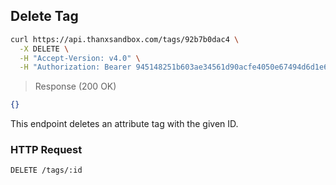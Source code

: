 ## Delete Tag

```bash
curl https://api.thanxsandbox.com/tags/92b7b0dac4 \
  -X DELETE \
  -H "Accept-Version: v4.0" \
  -H "Authorization: Bearer 945148251b603ae34561d90acfe4050e67494d6d1e65d4d3d52798407f03c0bd"
```

> Response (200 OK)

```json
{}
```

This endpoint deletes an attribute tag with the given ID.

### HTTP Request

`DELETE /tags/:id`
